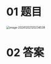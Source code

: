 # 01 题目

<img src="C:\Users\Administrator\AppData\Roaming\Typora\typora-user-images\image-20241202120234539.png" alt="image-20241202120234539" style="zoom:50%;" />



# 02 答案